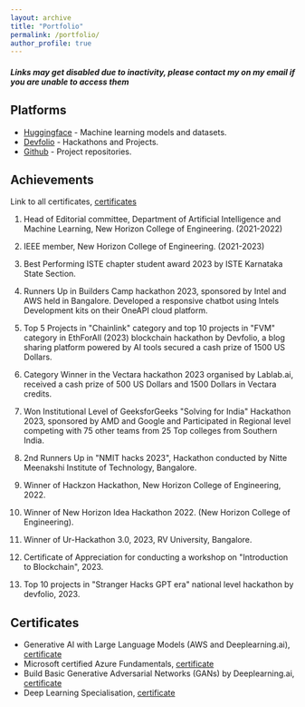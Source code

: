 ```yaml
---
layout: archive
title: "Portfolio"
permalink: /portfolio/
author_profile: true
---
```


#### *Links may get disabled due to inactivity, please contact my on my email if you are unable to access them*

## Platforms
- [Huggingface](https://huggingface.co/jayavibhav) - Machine learning models and datasets.
- [Devfolio](https://devfolio.co/@jayavibhavnk) - Hackathons and Projects.
- [Github](https://github.com/jayavibhavnk) - Project repositories.

## Achievements
Link to all certificates, [certificates](https://drive.google.com/drive/folders/10X43lOTRIdKJoxvLw9MSRioL5-zcrCRS?usp=drive_link)

1) Head of Editorial committee, Department of Artificial Intelligence and Machine Learning, New Horizon College of Engineering. (2021-2022)

2) IEEE member, New Horizon College of Engineering. (2021-2023)

3) Best Performing ISTE chapter student award 2023 by ISTE Karnataka State Section.

4) Runners Up in Builders Camp hackathon 2023, sponsored by Intel and AWS held in Bangalore. Developed a responsive chatbot using Intels Development kits on their OneAPI cloud platform.

5) Top 5 Projects in "Chainlink" category and top 10 projects in "FVM" category in EthForAll (2023) blockchain hackathon by Devfolio, a blog sharing platform powered by AI tools secured a cash prize of 1500 US Dollars.

6) Category Winner in the Vectara hackathon 2023 organised by Lablab.ai, received a cash prize of 500 US Dollars and 1500 Dollars in Vectara credits.

7) Won Institutional Level of GeeksforGeeks "Solving for India" Hackathon 2023, sponsored by AMD and Google and Participated in Regional level competing with 75 other teams from 25 Top colleges from Southern India.

8) 2nd Runners Up in "NMIT hacks 2023", Hackathon conducted by Nitte Meenakshi Institute of Technology, Bangalore.

9) Winner of Hackzon Hackathon, New Horizon College of Engineering, 2022.

10) Winner of New Horizon Idea Hackathon 2022. (New Horizon College of Engineering).

11) Winner of Ur-Hackathon 3.0, 2023, RV University, Bangalore.

12) Certificate of Appreciation for conducting a workshop on "Introduction to Blockchain", 2023.

13) Top 10 projects in "Stranger Hacks GPT era" national level hackathon by devfolio, 2023.
    

## Certificates

- Generative AI with Large Language Models (AWS and Deeplearning.ai), [certificate](https://drive.google.com/file/d/1RAjvUC4-M9I-bnX-57Nib0wyayDPuV60/view?usp=drive_link)
- Microsoft certified Azure Fundamentals, [certificate](https://drive.google.com/drive/folders/1HzU5RMo-VAXITm3avPD4dtLctg9lZmgv?usp=drive_link)
- Build Basic Generative Adversarial Networks (GANs) by Deeplearning.ai, [certificate](https://drive.google.com/drive/folders/1HzU5RMo-VAXITm3avPD4dtLctg9lZmgv?usp=drive_link)
- Deep Learning Specialisation, [certificate](https://drive.google.com/drive/folders/1HzU5RMo-VAXITm3avPD4dtLctg9lZmgv?usp=drive_link)



